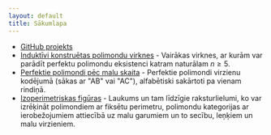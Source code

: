 ```yaml
---
layout: default
title: Sākumlapa
---
```


* [GitHub projekts](https://github.com/kapsitis/polimondi)
* [Induktīvi konstruētas polimondu virknes](inductive_sequences/) - 
  Vairākas virknes, ar kurām var parādīt 
  perfektu polimondu eksistenci katram naturālam $n \geq 5$.
* [Perfektie polimondi pēc malu skaita](all_polyiamonds/) - 
  Perfektie polimondi virzienu kodējumā (sākas ar "AB" vai "AC"), alfabētiski sakārtoti pa vienam rindiņā. 
* [Izoperimetriskas figūras](isoperimetric_problems/) - 
  Laukums un tam līdzīgie raksturlielumi, ko var izrēķināt polimondiem 
  ar fiksētu perimetru, polimondu kategorijas ar ierobežojumiem attiecībā 
  uz malu garumiem un to secību, leņķiem un malu virzieniem.


